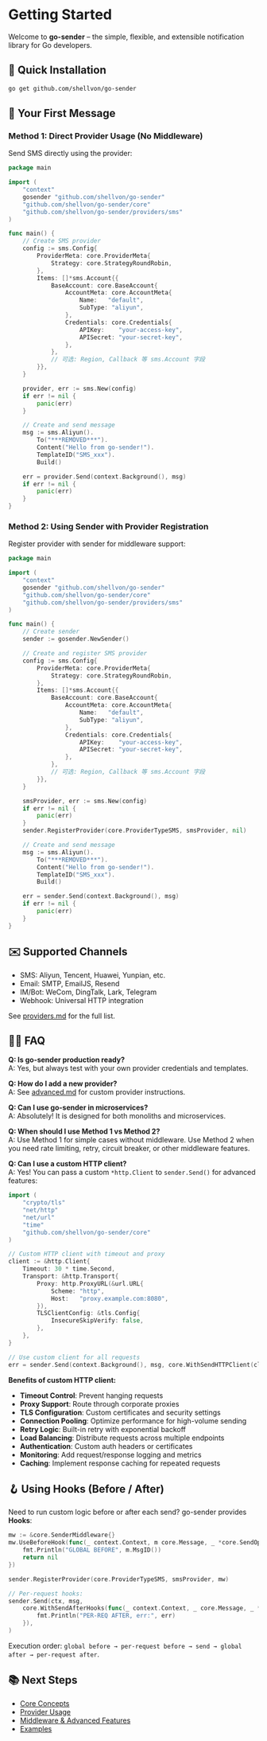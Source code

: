 # Getting Started

Welcome to **go-sender** – the simple, flexible, and extensible notification library for Go developers.

## 🚀 Quick Installation

```bash
go get github.com/shellvon/go-sender
```

## 🏁 Your First Message

### Method 1: Direct Provider Usage (No Middleware)

Send SMS directly using the provider:

```go
package main

import (
    "context"
    gosender "github.com/shellvon/go-sender"
    "github.com/shellvon/go-sender/core"
    "github.com/shellvon/go-sender/providers/sms"
)

func main() {
    // Create SMS provider
    config := sms.Config{
        ProviderMeta: core.ProviderMeta{
            Strategy: core.StrategyRoundRobin,
        },
        Items: []*sms.Account{{
            BaseAccount: core.BaseAccount{
                AccountMeta: core.AccountMeta{
                    Name:   "default",
                    SubType: "aliyun",
                },
                Credentials: core.Credentials{
                    APIKey:    "your-access-key",
                    APISecret: "your-secret-key",
                },
            },
            // 可选: Region, Callback 等 sms.Account 字段
        }},
    }

    provider, err := sms.New(config)
    if err != nil {
        panic(err)
    }

    // Create and send message
    msg := sms.Aliyun().
        To("***REMOVED***").
        Content("Hello from go-sender!").
        TemplateID("SMS_xxx").
        Build()

    err = provider.Send(context.Background(), msg)
    if err != nil {
        panic(err)
    }
}
```

### Method 2: Using Sender with Provider Registration

Register provider with sender for middleware support:

```go
package main

import (
    "context"
    gosender "github.com/shellvon/go-sender"
    "github.com/shellvon/go-sender/core"
    "github.com/shellvon/go-sender/providers/sms"
)

func main() {
    // Create sender
    sender := gosender.NewSender()

    // Create and register SMS provider
    config := sms.Config{
        ProviderMeta: core.ProviderMeta{
            Strategy: core.StrategyRoundRobin,
        },
        Items: []*sms.Account{{
            BaseAccount: core.BaseAccount{
                AccountMeta: core.AccountMeta{
                    Name:   "default",
                    SubType: "aliyun",
                },
                Credentials: core.Credentials{
                    APIKey:    "your-access-key",
                    APISecret: "your-secret-key",
                },
            },
            // 可选: Region, Callback 等 sms.Account 字段
        }},
    }

    smsProvider, err := sms.New(config)
    if err != nil {
        panic(err)
    }
    sender.RegisterProvider(core.ProviderTypeSMS, smsProvider, nil)

    // Create and send message
    msg := sms.Aliyun().
        To("***REMOVED***").
        Content("Hello from go-sender!").
        TemplateID("SMS_xxx").
        Build()

    err = sender.Send(context.Background(), msg)
    if err != nil {
        panic(err)
    }
}
```

## ✉️ Supported Channels

- SMS: Aliyun, Tencent, Huawei, Yunpian, etc.
- Email: SMTP, EmailJS, Resend
- IM/Bot: WeCom, DingTalk, Lark, Telegram
- Webhook: Universal HTTP integration

See [providers.md](./providers.md) for the full list.

## 🧑‍💻 FAQ

**Q: Is go-sender production ready?**  
A: Yes, but always test with your own provider credentials and templates.

**Q: How do I add a new provider?**  
A: See [advanced.md](./advanced.md) for custom provider instructions.

**Q: Can I use go-sender in microservices?**  
A: Absolutely! It is designed for both monoliths and microservices.

**Q: When should I use Method 1 vs Method 2?**  
A: Use Method 1 for simple cases without middleware. Use Method 2 when you need rate limiting, retry, circuit breaker, or other middleware features.

**Q: Can I use a custom HTTP client?**  
A: Yes! You can pass a custom `*http.Client` to `sender.Send()` for advanced features:

```go
import (
    "crypto/tls"
    "net/http"
    "net/url"
    "time"
    "github.com/shellvon/go-sender/core"
)

// Custom HTTP client with timeout and proxy
client := &http.Client{
    Timeout: 30 * time.Second,
    Transport: &http.Transport{
        Proxy: http.ProxyURL(&url.URL{
            Scheme: "http",
            Host:   "proxy.example.com:8080",
        }),
        TLSClientConfig: &tls.Config{
            InsecureSkipVerify: false,
        },
    },
}

// Use custom client for all requests
err = sender.Send(context.Background(), msg, core.WithSendHTTPClient(client))
```

**Benefits of custom HTTP client:**

- **Timeout Control**: Prevent hanging requests
- **Proxy Support**: Route through corporate proxies
- **TLS Configuration**: Custom certificates and security settings
- **Connection Pooling**: Optimize performance for high-volume sending
- **Retry Logic**: Built-in retry with exponential backoff
- **Load Balancing**: Distribute requests across multiple endpoints
- **Authentication**: Custom auth headers or certificates
- **Monitoring**: Add request/response logging and metrics
- **Caching**: Implement response caching for repeated requests

## 🪝 Using Hooks (Before / After)

Need to run custom logic before or after each send? go-sender provides **Hooks**:

```go
mw := &core.SenderMiddleware{}
mw.UseBeforeHook(func(_ context.Context, m core.Message, _ *core.SendOptions) error {
    fmt.Println("GLOBAL BEFORE", m.MsgID())
    return nil
})

sender.RegisterProvider(core.ProviderTypeSMS, smsProvider, mw)

// Per-request hooks:
sender.Send(ctx, msg,
    core.WithSendAfterHooks(func(_ context.Context, _ core.Message, _ *core.SendOptions, _ *core.SendResult, err error) {
        fmt.Println("PER-REQ AFTER, err:", err)
    }),
)
```

Execution order: `global before → per-request before → send → global after → per-request after`.

## 📚 Next Steps

- [Core Concepts](./concepts.md)
- [Provider Usage](./providers.md)
- [Middleware & Advanced Features](./middleware.md)
- [Examples](./examples.md)
